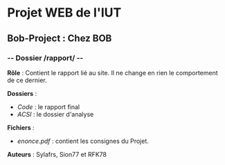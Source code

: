 # Projet WEB de l'IUT
## Bob-Project : Chez BOB
### -- Dossier /rapport/ --

**Rôle** : Contient le rapport lié au site.
Il ne change en rien le comportement de ce dernier.

**Dossiers** :

* *Code* : le rapport final
* *ACSI* : le dossier d'analyse

**Fichiers** :

* *enonce.pdf* : contient les consignes du Projet.

**Auteurs** :
Sylafrs, Sion77 et RFK78

